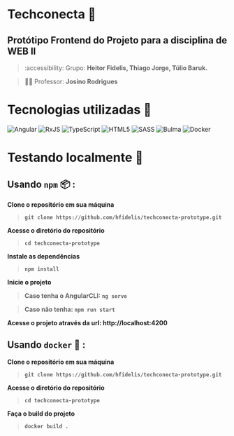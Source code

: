 # Techconecta 📘
## Protótipo Frontend do Projeto para a disciplina de WEB II
> :accessibility: Grupo: **Heitor Fidelis, Thiago Jorge, Túlio Baruk.**

> 👨‍🏫 Professor: **Josino Rodrigues**

# Tecnologias utilizadas 🔧

<div>
  <img alt="Angular" src="https://img.shields.io/badge/angular-%23DD0031.svg?style=for-the-badge&logo=angular&logoColor=991c09&color=1f2026">
  <img alt="RxJS" src="https://img.shields.io/badge/rxjs-%23B7178C.svg?style=for-the-badge&logo=reactivex&logoColor=E8038E&color=1f2026">
  <img alt="TypeScript" src="https://img.shields.io/badge/typescript-%23007ACC.svg?style=for-the-badge&logo=typescript&logoColor=5983ff&color=1f2026">
  <img alt="HTML5" src="https://img.shields.io/badge/html5-%23E34F26.svg?style=for-the-badge&logo=html5&logoColor=b84300&color=1f2026">
  <img alt="SASS" src="https://img.shields.io/badge/SASS-hotpink.svg?style=for-the-badge&logo=SASS&logoColor=c44f87&color=1f2026">
  <img alt="Bulma" src="https://img.shields.io/badge/bulma-00D0B1?style=for-the-badge&logo=bulma&logoColor=5ff5cb&color=1f2026">
  <img alt="Docker" src="https://img.shields.io/badge/Docker-2496ED.svg?style=for-the-badge&logo=Docker&logoColor=1D63ED&color=1f2026">
</div>

# Testando localmente 🚀
## Usando ``npm`` 📦 :
**Clone o repositório em sua máquina**
> **``git clone https://github.com/hfidelis/techconecta-prototype.git``**
 
**Acesse o diretório do repositório**
> **``cd techconecta-prototype``**
 
**Instale as dependências**
> **``npm install``**
 
**Inicie o projeto**
> **Caso tenha o AngularCLI: ``ng serve``**

> **Caso não tenha: ``npm run start``**

**Acesse o projeto através da url: http://localhost:4200**

## Usando ``docker`` 🐳 :
**Clone o repositório em sua máquina**
> **``git clone https://github.com/hfidelis/techconecta-prototype.git``**

**Acesse o diretório do repositório**
> **``cd techconecta-prototype``**

**Faça o build do projeto**
> **``docker build .``**
